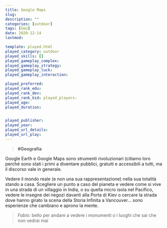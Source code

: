 ```yaml
---
title: Google Maps
slug: 
description: ""
categories: [outdoor]
tags: [Geo]
date: 2020-12-14
lastmod: 

template: played.html
played_category: outdoor
played_skills: []
played_gameplay_complex: 
played_gameplay_strategy: 
played_gameplay_luck: 
played_gameplay_interaction: 

played_preferred: 
played_rank_edu: 
played_rank_dev: 
played_rank_kid: played_players: 
played_age: 
played_duration: 


played_publisher: 
played_year: 
played_url_details: 
played_url_play: 
---
```


> **#Geografia** 

Google Earth e Google Maps sono strumenti rivoluzionari (citiamo loro perché sono stati i primi a diventare pubblici, gratuiti e accessibili a tutti, ma il discorso vale in generale.

Vedere il mondo reale (e non una sua rappresentazione) nella sua totalità stando a casa. Scegliere un punto a caso del pianeta e vedere come si vive in una strada di un villaggio in India, o su quella micro isola nel Pacifico, vedere le insegne dei negozi davanti alla Porta di Kiev o cercare la strada dove hanno girato la scena della Storia Infinita a Vancouver... sono esperienze che cambiano e aprono la mente.


> *Fabio:*
> bello per andare a vedere i monumenti o i luoghi che sai che non vedrai mai


